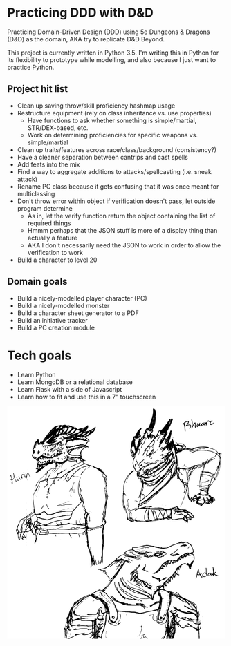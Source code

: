 # Practicing DDD with D&D

Practicing Domain-Driven Design (DDD) using 5e Dungeons & Dragons (D&D) as the domain, AKA try to replicate D&D Beyond.

This project is currently written in Python 3.5. I'm writing this in Python for its flexibility to prototype
while modelling, and also because I just want to practice Python.

## Project hit list
* Clean up saving throw/skill proficiency hashmap usage
* Restructure equipment (rely on class inheritance vs. use properties)
    * Have functions to ask whether something is simple/martial, STR/DEX-based, etc.
    * Work on determining proficiencies for specific weapons vs. simple/martial
* Clean up traits/features across race/class/background (consistency?)
* Have a cleaner separation between cantrips and cast spells
* Add feats into the mix
* Find a way to aggregate additions to attacks/spellcasting (i.e. sneak attack)
* Rename PC class because it gets confusing that it was once meant for multiclassing
* Don't throw error within object if verification doesn't pass, let outside program determine
    * As in, let the verify function return the object containing the list of required things
    * Hmmm perhaps that the JSON stuff is more of a display thing than actually a feature
    * AKA I don't necessarily need the JSON to work in order to allow the verification to work
* Build a character to level 20

## Domain goals
* Build a nicely-modelled player character (PC)
* Build a nicely-modelled monster
* Build a character sheet generator to a PDF
* Build an initiative tracker
* Build a PC creation module

# Tech goals
* Learn Python
* Learn MongoDB or a relational database
* Learn Flask with a side of Javascript
* Learn how to fit and use this in a 7" touchscreen

![Dragonborn Squad](static/images/dragonborn_squad.png)
